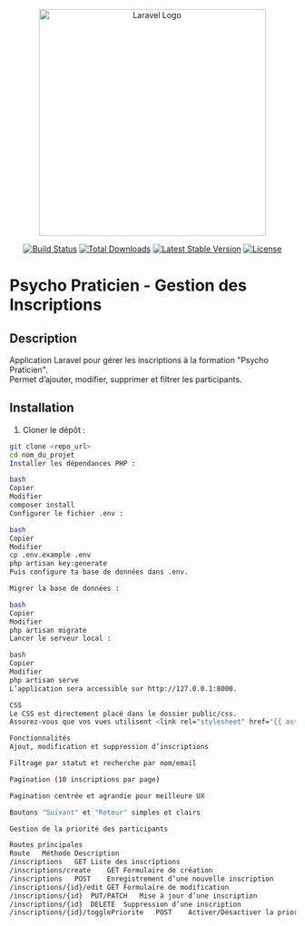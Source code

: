 <p align="center"><a href="https://laravel.com" target="_blank"><img src="https://raw.githubusercontent.com/laravel/art/master/logo-lockup/5%20SVG/2%20CMYK/1%20Full%20Color/laravel-logolockup-cmyk-red.svg" width="400" alt="Laravel Logo"></a></p>

<p align="center">
<a href="https://github.com/laravel/framework/actions"><img src="https://github.com/laravel/framework/workflows/tests/badge.svg" alt="Build Status"></a>
<a href="https://packagist.org/packages/laravel/framework"><img src="https://img.shields.io/packagist/dt/laravel/framework" alt="Total Downloads"></a>
<a href="https://packagist.org/packages/laravel/framework"><img src="https://img.shields.io/packagist/v/laravel/framework" alt="Latest Stable Version"></a>
<a href="https://packagist.org/packages/laravel/framework"><img src="https://img.shields.io/packagist/l/laravel/framework" alt="License"></a>
</p>

# Psycho Praticien - Gestion des Inscriptions

## Description
Application Laravel pour gérer les inscriptions à la formation "Psycho Praticien".  
Permet d’ajouter, modifier, supprimer et filtrer les participants.

## Installation

1. Cloner le dépôt :
```bash
git clone <repo_url>
cd nom_du_projet
Installer les dépendances PHP :

bash
Copier
Modifier
composer install
Configurer le fichier .env :

bash
Copier
Modifier
cp .env.example .env
php artisan key:generate
Puis configure ta base de données dans .env.

Migrer la base de données :

bash
Copier
Modifier
php artisan migrate
Lancer le serveur local :

bash
Copier
Modifier
php artisan serve
L’application sera accessible sur http://127.0.0.1:8000.

CSS
Le CSS est directement placé dans le dossier public/css.
Assurez-vous que vos vues utilisent <link rel="stylesheet" href="{{ asset('css/style.css') }}">.

Fonctionnalités
Ajout, modification et suppression d’inscriptions

Filtrage par statut et recherche par nom/email

Pagination (10 inscriptions par page)

Pagination centrée et agrandie pour meilleure UX

Boutons "Suivant" et "Retour" simples et clairs

Gestion de la priorité des participants

Routes principales
Route	Méthode	Description
/inscriptions	GET	Liste des inscriptions
/inscriptions/create	GET	Formulaire de création
/inscriptions	POST	Enregistrement d’une nouvelle inscription
/inscriptions/{id}/edit	GET	Formulaire de modification
/inscriptions/{id}	PUT/PATCH	Mise à jour d’une inscription
/inscriptions/{id}	DELETE	Suppression d’une inscription
/inscriptions/{id}/togglePriorite	POST	Activer/Désactiver la priorité
